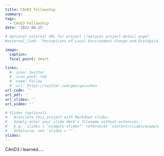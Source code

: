 ```yaml
---
title: CAnD3 Fellowship
summary: 
tags: 
  - CAnD3 Fellowship
date: '2022-08-15'

# Optional external URL for project (replaces project detail page).
#external_link: 'Perceptions of Local Environment Change and Ecological Habitus'

image:
  caption: 
  focal_point: Smart

links:
  #- icon: twitter
  #  icon_pack: fab
  #  name: Follow
  #  url: https://twitter.com/georgecushen
url_code: ''
url_pdf: ''
url_slides: ''
url_video: ''

# Slides (optional).
#   Associate this project with Markdown slides.
#   Simply enter your slide deck's filename without extension.
#   E.g. `slides = "example-slides"` references `content/slides/example-slides.md`.
#   Otherwise, set `slides = ""`.
slides: 
---
```


CAnD3 i learned.....
